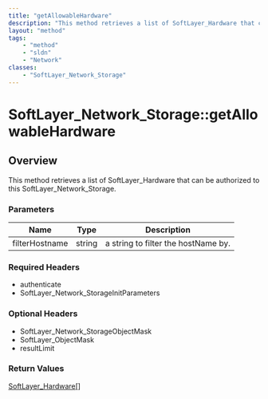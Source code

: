 ```yaml
---
title: "getAllowableHardware"
description: "This method retrieves a list of SoftLayer_Hardware that can be authorized to this SoftLayer_Network_Storage."
layout: "method"
tags:
    - "method"
    - "sldn"
    - "Network"
classes:
    - "SoftLayer_Network_Storage"
---
```

# SoftLayer_Network_Storage::getAllowableHardware
## Overview 
This method retrieves a list of SoftLayer_Hardware that can be authorized to this SoftLayer_Network_Storage. 

### Parameters 
|Name | Type | Description |
| --- | --- | --- |
|filterHostname| string| a string to filter the hostName by.|


### Required Headers
* authenticate
* SoftLayer_Network_StorageInitParameters

### Optional Headers
* SoftLayer_Network_StorageObjectMask
* SoftLayer_ObjectMask
* resultLimit

### Return Values
<a href='/reference/datatypes/SoftLayer_Hardware'>SoftLayer_Hardware[] </a>
